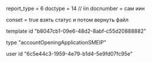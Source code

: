 
report_type = 6 
doctype = 14 // iin 
docnumber = сам иин 

conset = true 
взять статус и потом вернуть файл 



template id 
"b8047cb1-09e6-48d2-8abf-c55d20888882"

type 
"accountOpeningApplicationSMEIP"

user id 
"6c5e44c3-1959-4e79-b1d4-5e9fd07fc95e"